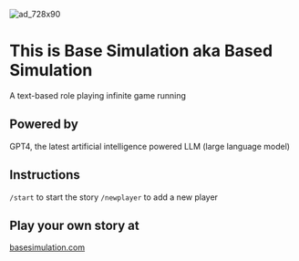 ![ad_728x90](https://user-images.githubusercontent.com/6463592/231417278-aa4ae4fb-2bbe-44d5-84df-6cf16c5d9806.jpg)

# This is Base Simulation aka Based Simulation
A text-based role playing infinite game running

## Powered by
GPT4, the latest artificial intelligence powered LLM (large language model)

## Instructions

```/start``` to start the story
```/newplayer``` to add a new player

## Play your own story at
[basesimulation.com](http://www.basesimulation.com)

